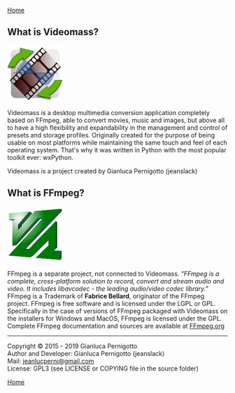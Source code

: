 [Home](index.md)

## What is Videomass?
![Image](/images/videomass.png)
 
Videomass is a desktop multimedia conversion application completely based on FFmpeg, able to convert movies, music and images, but above all to have a high flexibility and expandability in the management and control of presets and storage profiles. Originally created for the purpose of being usable on most platforms while maintaining the same touch and feel of each operating system. That's why it was written in Python with the most popular toolkit ever: wxPython.   

Videomass is a project created by Gianluca Pernigotto (jeanslack)  
    
## What is FFmpeg?
![Image](/images/FFmpeg2.png)

FFmpeg is a separate project, not connected to Videomass. *"FFmpeg is a complete, cross-platform solution to record, convert and stream audio and video. It includes libavcodec - the leading audio/video codec library."* FFmpeg is a Trademark of **Fabrice Bellard**, originator of the FFmpeg project. FFmpeg is free software and is licensed under the LGPL or GPL. Specifically in the case of versions of FFmpeg packaged with Videomass on the installers for Windows and MacOS, FFmpeg is licensed under the GPL. Complete FFmpeg documentation and sources are available at [FFmpeg.org](https://www.ffmpeg.org/)

------------------------------------------------
Copyright © 2015 - 2019 Gianluca Pernigotto   
Author and Developer: Gianluca Pernigotto (jeanslack)  
Mail: <jeanlucperni@gmail.com>   
License: GPL3 (see LICENSE or COPYING file in the source folder)

[Home](index.md)
